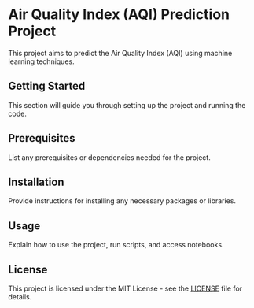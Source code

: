 # Air Quality Index (AQI) Prediction Project

This project aims to predict the Air Quality Index (AQI) using machine learning techniques.

## Getting Started

This section will guide you through setting up the project and running the code.

## Prerequisites

List any prerequisites or dependencies needed for the project.

## Installation

Provide instructions for installing any necessary packages or libraries.

## Usage

Explain how to use the project, run scripts, and access notebooks.

## License

This project is licensed under the MIT License - see the [LICENSE](LICENSE) file for details.
